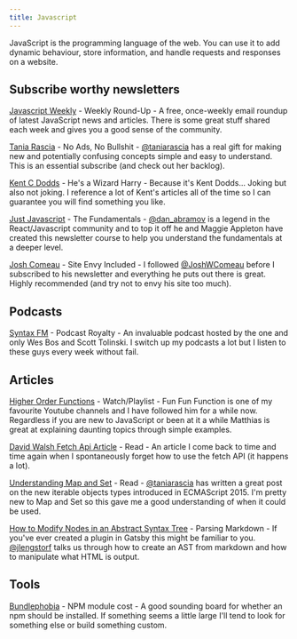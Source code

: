 ```yaml
---
title: Javascript
---
```


JavaScript is the programming language of the web. You can use it to add dynamic behaviour, store information, and handle requests and responses on a website.

## Subscribe worthy newsletters

[Javascript Weekly](https://javascriptweekly.com/) - Weekly Round-Up - A free, once-weekly email roundup of latest JavaScript news and articles. There is some great stuff shared each week and gives you a good sense of the community.

[Tania Rascia](https://www.taniarascia.com/) - No Ads, No Bullshit - [@taniarascia](https://twitter.com/taniarascia) has a real gift for making new and potentially confusing concepts simple and easy to understand. This is an essential subscribe (and check out her backlog).

[Kent C Dodds](https://kentcdodds.com/subscribe/) - He's a Wizard Harry - Because it's Kent Dodds... Joking but also not joking. I reference a lot of Kent's articles all of the time so I can guarantee you will find something you like.

[Just Javascript](https://justjavascript.com/) - The Fundamentals - [@dan_abramov](https://twitter.com/dan_abramov) is a legend in the React/Javascript community and to top it off he and Maggie Appleton have created this newsletter course to help you understand the fundamentals at a deeper level.

[Josh Comeau](https://joshwcomeau.com/) - Site Envy Included - I followed [@JoshWComeau](https://twitter.com/JoshWComeau) before I subscribed to his newsletter and everything he puts out there is great. Highly recommended (and try not to envy his site too much).

## Podcasts

[Syntax FM](https://syntax.fm/) - Podcast Royalty - An invaluable podcast hosted by the one and only Wes Bos and Scott Tolinski. I switch up my podcasts a lot but I listen to these guys every week without fail.

## Articles

[Higher Order Functions](https://www.youtube.com/watch?v=BMUiFMZr7vk&list=PL0zVEGEvSaeEd9hlmCXrk5yUyqUag-n84) - Watch/Playlist - Fun Fun Function is one of my favourite Youtube channels and I have followed him for a while now. Regardless if you are new to JavaScript or been at it a while Matthias is great at explaining daunting topics through simple examples.

[David Walsh Fetch Api Article](https://davidwalsh.name/fetch) - Read - An article I come back to time and time again when I spontaneously forget how to use the fetch API (it happens a lot).

[Understanding Map and Set](https://www.taniarascia.com/understanding-map-and-set-javascript/) - Read - [@taniarascia](https://twitter.com/taniarascia) has written a great post on the new iterable objects types introduced in ECMAScript 2015. I'm pretty new to Map and Set so this gave me a good understanding of when it could be used.

[How to Modify Nodes in an Abstract Syntax Tree](https://css-tricks.com/how-to-modify-nodes-in-an-abstract-syntax-tree/) - Parsing Markdown - If you've ever created a plugin in Gatsby this might be familiar to you. [@jlengstorf](https://twitter.com/jlengstorf) talks us through how to create an AST from markdown and how to manipulate what HTML is output.

## Tools

[Bundlephobia](https://bundlephobia.com/) - NPM module cost - A good sounding board for whether an npm should be installed. If something seems a little large I'll tend to look for something else or build something custom.

